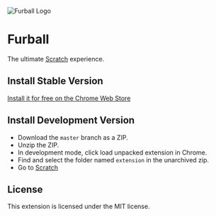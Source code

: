 ![Furball Logo](https://raw.githubusercontent.com/iwotastic/furball/master/extension/icon128x128.png)
# Furball
The ultimate [Scratch](https://scratch.mit.edu) experience.

## Install Stable Version
[Install it for free on the Chrome Web Store](https://chrome.google.com/webstore/detail/furball/okeennfbdbebolgjgokolfdgnjkaikla?hl=en-US)

## Install Development Version
- Download the `master` branch as a ZIP.
- Unzip the ZIP.
- In development mode, click load unpacked extension in Chrome.
- Find and select the folder named `extension` in the unarchived zip.
- Go to [Scratch](https://scratch.mit.edu)

## License
This extension is licensed under the MIT license.
